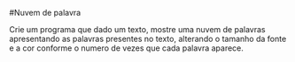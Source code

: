 #Nuvem de palavra

Crie um programa que dado um texto, mostre uma nuvem de palavras apresentando as palavras presentes no texto, alterando o tamanho da fonte e a cor conforme o numero de vezes que cada palavra aparece.